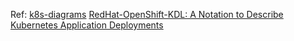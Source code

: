 Ref: [k8s-diagrams](https://github.com/cloudogu/k8s-diagrams)
     [RedHat-OpenShift-KDL: A Notation to Describe Kubernetes Application Deployments](https://www.openshift.com/blog/kdl-notation-kubernetes-app-deploy)
